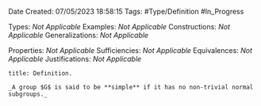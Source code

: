 <div class="topSpace"></div>

Date Created: 07/05/2023 18:58:15
Tags: #Type/Definition #In_Progress

Types: _Not Applicable_
Examples: _Not Applicable_
Constructions: _Not Applicable_
Generalizations: _Not Applicable_

Properties: _Not Applicable_
Sufficiencies: _Not Applicable_
Equivalences: _Not Applicable_
Justifications: _Not Applicable_

``` ad-Definition
title: Definition.

_A group $G$ is said to be **simple** if it has no non-trivial normal subgroups._

```
